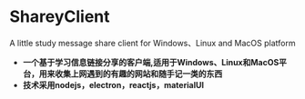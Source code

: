 # ShareyClient
A little study message share client for Windows、Linux and MacOS platform

* **一个基于学习信息链接分享的客户端,适用于Windows、Linux和MacOS平台，用来收集上网遇到的有趣的网站和随手记一类的东西**
* **技术采用nodejs，electron，reactjs，materialUI**

